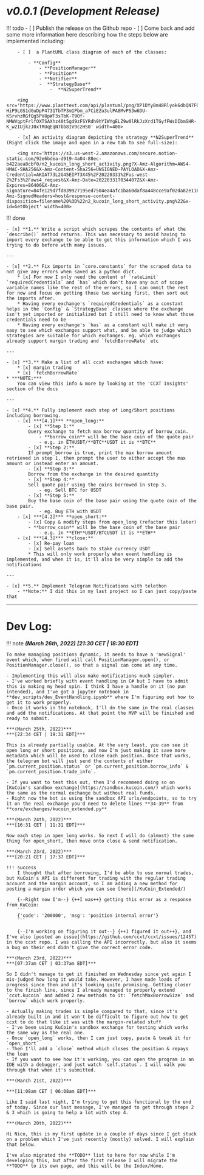 # ***v0.0.1*** *(Development Release)*

!!! todo
    - [ ] Publish the release on the Github repo
    - [ ] Come back and add some more information here describing how the steps below are implemented including:
        
        - [ ]  a PlantUML class diagram of each of the classes:
            
            - **Config**
                - **PositionManager**
                - **Position**
                - **Notifier**
                -  **StrategyBase**
                    -  **N2SuperTrend**
      
        <img src='https://www.planttext.com/api/plantuml/png/XP1DYy8m48Rlyok6dbQN7FOg7YfwKF2q29v3EzXXavdIfCgY_dTRsog27xUyvCdpJYODqLQnzWuWSdI4l-HiP9LGS1dGuDpP4731TbTP3m1Pbm_a7CiEZu3ulPA8MvPS3w6DU-KSrvhzRGfQg5PV8pWF3sTbK-T9Of-NMWVgptFrlfOXTSAXhz40t5gd9zFSYRdh9hYIWYgELZ9w0lRkJzXrd1TGyfFWsDIbmSHR-K_w2IUjkzJ0xTRUqEqN7bb8IV9czHS0' width=400>

        - [x] An activity diagram depicting the strategy **N2SuperTrend** (Right click the image and open in a new tab to see full-size):

        <img src='https://s3.us-west-2.amazonaws.com/secure.notion-static.com/92e6bdea-d919-4a04-88ec-b422aea8cbf0/n2_kucoin_long_short_activity.png?X-Amz-Algorithm=AWS4-HMAC-SHA256&X-Amz-Content-Sha256=UNSIGNED-PAYLOAD&X-Amz-Credential=AKIAT73L2G45EIPT3X45%2F20220331%2Fus-west-2%2Fs3%2Faws4_request&X-Amz-Date=20220331T034407Z&X-Amz-Expires=86400&X-Amz-Signature=84fe129d7fd839927195ed7504ea4afc1ba60daf8a448cce9af02da82e116c04&X-Amz-SignedHeaders=host&response-content-disposition=filename%20%3D%22n2_kucoin_long_short_activity.png%22&x-id=GetObject' width=400>



!!! done

    - [x] **1.** Write a script which scrapes the contents of what the `describe()` method returns. This was necessary to avoid having to import every exchange to be able to get this information which I was trying to do before with many issues.

    ---

    - [x] **2.** Fix imports in `core.constants` for the scraped data to not give any errors when saved as a python dict.
        * [x] For now I only need the content of `rateLimit` `requiredCredentials` and `has` which don't have any out of scope variable names like the rest of the errors, so I can ommit the rest for now and focus on getting those two working first, then sort out the imports after.
        * Having every exchange's `requiredCredentials` as a constant helps in the `Config` & `StrategyBase` classes where the exchange isn't yet imported or initialized but I still need to know what those credentials need to be
        * Having every exchange's `has` as a constant will make it very easy to see which exchanges support what, and be able to judge which strategies are suitable for which exchanges. eg. which exchanges already support margin trading and `fetchBorrowRate` etc

    ---

    - [x] **3.** Make a list of all ccxt exchanges which have:
        * [x] margin trading 
        * [x] `fetchBorrowRate`
    * ***NOTE:***
        You can view this info & more by looking at the 'CCXT Insights' section of the docs

    ---

    - [x] **4.** Fully implement each step of Long/Short positions including borrowing.
        - [x] ***[4.1]*** **open_long:**
            - [x] **Step 1:**
            Query exchange to fetch max borrow quantity of borrow_coin.
                - **borrow_coin** will be the base coin of the quote pair
                - e.g. in ETHUSDT/**BTC**USDT it is **BTC**
            - [x] **Step 2:**
            If prompt_borrow is true, print the max borrow amount retrieved in step 1, then prompt the user to either accept the max amount or instead enter an amount.
            - [x] **Step 3:**
            Borrow from the exchange in the desired quantity
            - [x] **Step 4:**
            Sell quote pair using the coins borrowed in step 3.
                - eg. Sell BTC for USDT
            - [x] **Step 5:**
            Buy the base coin of the base pair using the quote coin of the base pair.
                - eg. Buy ETH with USDT
        - [x] ***[4.2]*** **open_short:**
            - [x] Copy & modify steps from open_long (refactor this later)
            - **borrow_coin** will be the base coin of the base pair
                - e.g. in **ETH**USDT/BTCUSDT it is **ETH**
        - [x] ***[4.3]*** **close:**
            - [x] Re-pay loan
            - [x] Sell assets back to stake currency USDT 
            * This will only work properly when event handling is implemented, and when it is, it'll also be very simple to add the notifications

    ---

    - [x] **5.** Implement Telegram Notifications with telethon
        - **Note:** I did this in my last project so I can just copy/paste that 

___

# **Dev Log:**

!!! note
    ***(March 26th, 2022)***
    ***[21:30 CET | 18:30 EDT]***

    To make managing positions dynamic, it needs to have a 'newSignal' event which, when fired will call PositionManager.open(), or PositionManager.close(), so that a signal can come at any time.
    
    - Implementing this will also make notifications much simpler.
    - I've worked briefly with event handling in C# but I have to admit this is making my head spin. I think I have a handle on it (no pun intended), and I've got a jupyter notebook in **dev_scripts/dev_EventHandling.ipynb** where I'm figuring out how to get it to work properly. 
    - Once it works in the notebook, I'll do the same in the real classes and add the notifications. At that point the MVP will be finished and ready to submit. 

    ***(March 25th, 2022)***
    ***[22:34 CET | 19:31 EDT]***

    This is already partially usable. At the very least, you can see it open long or short positions, and now I'm just making it save more metadata which will be used to close each position. Once that works, the telegram bot will just send the contents of either `pm.current_position.status` or `pm.current_position.borrow_info` & `pm.current_position.trade_info`.

    - If you want to test this out, then I'd recommend doing so on [KuCoin's sandbox exchange](https://sandbox.kucoin.com/) which works the same as the normal exchange but without real funds. 
    - Right now the bot is using the sandbox API urls/endpoints, so to try it on the real exchange you'd need to delete lines **34-39** from **core/exchanges/kucoin_extended.py**

    ***(March 24th, 2022)***
    ***[16:31 CET | 11:31 EDT]***

    Now each step in open_long works. So next I will do (almost) the same thing for open_short, then move onto close & send notification.

    ***(March 23rd, 2022)***
    ***[20:21 CET | 17:37 EDT]***

    !!! success
        I thought that after borrowing, I'd be able to use normal trades, but KuCoin's API is different for trading with the regular trading account and the margin account, so I am adding a new method for posting a margin order which you can see [here](/KuCoin_Extended/)
        
        {--Right now I'm--} {++I was++} getting this error as a response from KuCoin:
        ```
        {'code': '200000', 'msg': 'position internal error'}
        ```

        {--I'm working on figuring it out--} {++I figured it out++}, and I've also [posted an issue](https://github.com/ccxt/ccxt/issues/12457) in the ccxt repo. I was calling the API incorrectly, but also it seems a bug on their end didn't give the correct error code. 

    ***(March 23rd, 2022)***
    ***[07:37am CET | 03:37am EDT]***

    So I didn't manage to get it finished on Wednesday since yet again I mis-judged how long it would take. However, I have made loads of progress since then and it's looking quite promising. Getting closer to the finish line, since I already managed to properly extend `ccxt.kucoin` and added 2 new methods to it: `fetchMaxBorrowSize` and `borrow` which work properly. 

    - Actually making trades is simple compared to that, since it's already built in and it won't be difficult to figure out how to get ccxt to do that like it was with the margin-related stuff
    - I've been using KuCoin's sandbox exchange for testing which works the same way as the real one.
    - Once `open_long` works, then I can just copy, paste & tweak it for `open_short`
    - Then I'll add a `close` method which closes the position & repays the loan 
    - If you want to see how it's working, you can open the program in an IDE with a debugger, and just watch `self.status`. I will walk you through that when it's submitted.

    ***(March 21st, 2022)***

    ***[11:08am CET | 06:08am EDT]***

    Like I said last night, I'm trying to get this functional by the end of today. Since our last message, I've managed to get through steps 2 & 3 which is going to help a lot with step 4.

    ***(March 20th, 2022)***

    Hi Nico, this is my first update in a couple of days since I got stuck on a problem which I've just recently (mostly) solved. I will explain that below.

    I've also migrated the **TODO** list to here for now while I'm developing this, but after the first release I will migrate the **TODO** to its own page, and this will be the Index/Home.